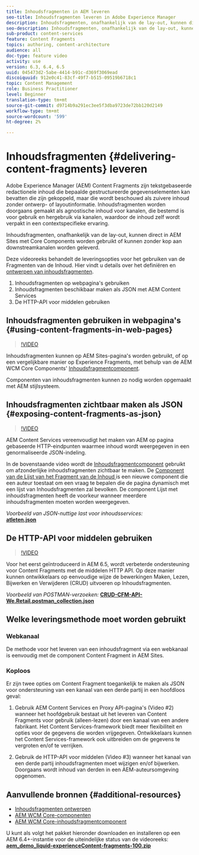 ```yaml
---
title: Inhoudsfragmenten in AEM leveren
seo-title: Inhoudsfragmenten leveren in Adobe Experience Manager
description: Inhoudsfragmenten, onafhankelijk van de lay-out, kunnen direct in AEM Sites met Core Components worden gebruikt of kunnen zonder kop aan downstreamkanalen worden geleverd.
seo-description: Inhoudsfragmenten, onafhankelijk van de lay-out, kunnen direct in AEM Sites met Core Components worden gebruikt of kunnen zonder kop aan downstreamkanalen worden geleverd.
sub-product: content-services
feature: Content Fragments
topics: authoring, content-architecture
audience: all
doc-type: feature video
activity: use
version: 6.3, 6.4, 6.5
uuid: 045473d2-5abe-4414-b91c-d369f3069ead
discoiquuid: 912e0c41-83cf-49f7-b515-09519b6718c1
topic: Content Management
role: Business Practitioner
level: Beginner
translation-type: tm+mt
source-git-commit: d9714b9a291ec3ee5f3dba9723de72bb120d2149
workflow-type: tm+mt
source-wordcount: '599'
ht-degree: 2%

---
```



# Inhoudsfragmenten {#delivering-content-fragments} leveren

Adobe Experience Manager (AEM) Content Fragments zijn tekstgebaseerde redactionele inhoud die bepaalde gestructureerde gegevenselementen kan bevatten die zijn gekoppeld, maar die wordt beschouwd als zuivere inhoud zonder ontwerp- of layoutinformatie. Inhoudsfragmenten worden doorgaans gemaakt als agnostische inhoud voor kanalen, die bestemd is voor gebruik en hergebruik via kanalen, waardoor de inhoud zelf wordt verpakt in een contextspecifieke ervaring.

Inhoudsfragmenten, onafhankelijk van de lay-out, kunnen direct in AEM Sites met Core Components worden gebruikt of kunnen zonder kop aan downstreamkanalen worden geleverd.

Deze videoreeks behandelt de leveringsopties voor het gebruiken van de Fragmenten van de Inhoud. Hier vindt u details over het definiëren en [ontwerpen van inhoudsfragmenten](content-fragments-feature-video-use.md).

1. Inhoudsfragmenten op webpagina&#39;s gebruiken
2. Inhoudsfragmenten beschikbaar maken als JSON met AEM Content Services
3. De HTTP-API voor middelen gebruiken

## Inhoudsfragmenten gebruiken in webpagina&#39;s {#using-content-fragments-in-web-pages}

>[!VIDEO](https://video.tv.adobe.com/v/22449/?quality=12&learn=on)

Inhoudsfragmenten kunnen op AEM Sites-pagina&#39;s worden gebruikt, of op een vergelijkbare manier op Experience Fragments, met behulp van de AEM WCM Core Components&#39; [Inhoudsfragmentcomponent](https://docs.adobe.com/content/help/en/experience-manager-core-components/using/components/content-fragment-component.html).

Componenten van inhoudsfragmenten kunnen zo nodig worden opgemaakt met AEM stijlsysteem.

## Inhoudsfragmenten zichtbaar maken als JSON {#exposing-content-fragments-as-json}

>[!VIDEO](https://video.tv.adobe.com/v/22448/?quality=12&learn=on)

AEM Content Services vereenvoudigt het maken van AEM op pagina gebaseerde HTTP-eindpunten waarmee inhoud wordt weergegeven in een genormaliseerde JSON-indeling.

In de bovenstaande video wordt de [Inhoudsfragmentcomponent](https://docs.adobe.com/content/help/en/experience-manager-core-components/using/components/content-fragment-component.html) gebruikt om afzonderlijke inhoudsfragmenten zichtbaar te maken. De [Component van de Lijst van het Fragment van de Inhoud ](https://docs.adobe.com/content/help/en/experience-manager-core-components/using/components/content-fragment-list.html) is een nieuwe component die een auteur toestaat om een vraag te bepalen die de pagina dynamisch met een lijst van Inhoudsfragmenten zal bevolken. De component Lijst met inhoudsfragmenten heeft de voorkeur wanneer meerdere inhoudsfragmenten moeten worden weergegeven.

*Voorbeeld van JSON-nuttige last voor inhoudsservices:*\
**[atleten.json](assets/athletes.json)**

## De HTTP-API voor middelen gebruiken

>[!VIDEO](https://video.tv.adobe.com/v/26390/?quality=12&learn=on)

Voor het eerst geïntroduceerd in AEM 6.5, wordt verbeterde ondersteuning voor Content Fragments met de middelen HTTP API. Op deze manier kunnen ontwikkelaars op eenvoudige wijze de bewerkingen Maken, Lezen, Bijwerken en Verwijderen (CRUD) uitvoeren op Inhoudsfragmenten.

*Voorbeeld van POSTMAN-verzoeken:*
**[CRUD-CFM-API-We.Retail.postman_collection.json](assets/CRUD-CFM-API-We.Retail.postman_collection.json)**

## Welke leveringsmethode moet worden gebruikt

### Webkanaal

De methode voor het leveren van een inhoudsfragment via een webkanaal is eenvoudig met de component Content Fragment in AEM Sites.

### Koploos

Er zijn twee opties om Content Fragment toegankelijk te maken als JSON voor ondersteuning van een kanaal van een derde partij in een hoofdloos geval:

1. Gebruik AEM Content Services en Proxy API-pagina&#39;s (Video #2) wanneer het hoofdgebruik bestaat uit het leveren van Content Fragments voor gebruik (alleen-lezen) door een kanaal van een andere fabrikant. Het Content Services-framework biedt meer flexibiliteit en opties voor de gegevens die worden vrijgegeven. Ontwikkelaars kunnen het Content Services-framework ook uitbreiden om de gegevens te vergroten en/of te verrijken.

2. Gebruik de HTTP-API voor middelen (Video #3) wanneer het kanaal van een derde partij inhoudsfragmenten moet wijzigen en/of bijwerken. Doorgaans wordt inhoud van derden in een AEM-auteursomgeving opgenomen.

## Aanvullende bronnen {#additional-resources}

* [Inhoudsfragmenten ontwerpen](content-fragments-feature-video-use.md)
* [AEM WCM Core-componenten](https://docs.adobe.com/content/help/en/experience-manager-core-components/using/introduction.html)
* [AEM WCM Core-inhoudsfragmentcomponent](https://docs.adobe.com/content/help/en/experience-manager-core-components/using/components/content-fragment-component.html)

U kunt als volgt het pakket hieronder downloaden en installeren op een AEM 6.4+-instantie voor de uiteindelijke status van de videoreeks:\
**[aem_demo_liquid-experienceContent-fragments-100.zip](assets/aem_demo_fluid-experiencescontent-fragments-100.zip)**
